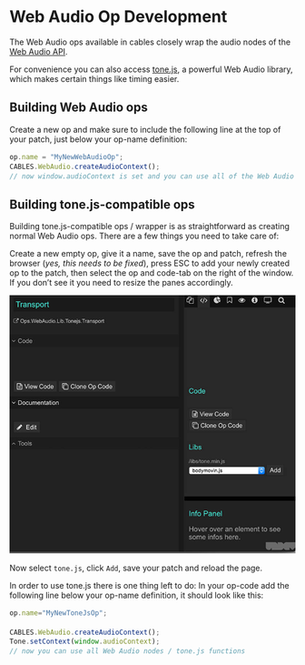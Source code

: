 # Web Audio Op Development

The Web Audio ops available in cables closely wrap the audio nodes of the [Web Audio API](https://developer.mozilla.org/de/docs/Web/API/Web_Audio_API).

For convenience you can also access [tone.js](https://tonejs.github.io/), a powerful Web Audio library, which makes certain things like timing easier.

## Building Web Audio ops

Create a new op and make sure to include the following line at the top of your patch, just below your op-name definition:

```javascript
op.name = "MyNewWebAudioOp";
CABLES.WebAudio.createAudioContext();
// now window.audioContext is set and you can use all of the Web Audio nodes
```



## Building tone.js-compatible ops 

Building tone.js-compatible ops / wrapper is as straightforward as creating normal Web Audio ops. There are a few things you need to take care of:



Create a new empty op, give it a name, save the op and patch, refresh the browser (*yes, this needs to be fixed*), press ESC to add your newly created op to the patch, then select the op and code-tab on the right of the window. If you don’t see it you need to resize the panes accordingly.

![](img/add_lib.jpg)

Now select `tone.js`, click `Add`, save your patch and reload the page.

In order to use tone.js there is one thing left to do: In your op-code add the following line below your op-name definition, it should look like this:

```javascript
op.name="MyNewToneJsOp";

CABLES.WebAudio.createAudioContext();
Tone.setContext(window.audioContext);
// now you can use all Web Audio nodes / tone.js functions
```

